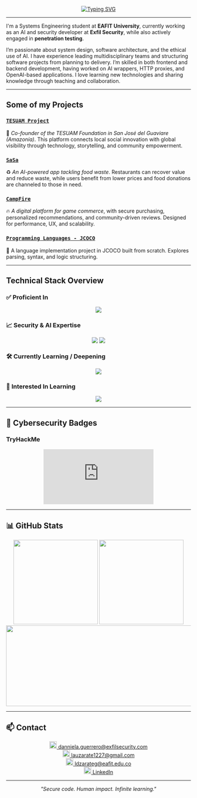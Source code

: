 <!-- Danniela Zárate Guerrero - GitHub Profile README -->

<!-- ✨ Header Animation -->

<p align="center">
  <a href="https://git.io/typing-svg">
    <img src="https://readme-typing-svg.demolab.com?font=Fira+Code&size=28&duration=3000&pause=1000&color=F09B2B&center=true&vCenter=true&width=800&height=100&lines=Hi%2C+I'm+Danniela+Z%C3%A1rate+Guerrero;Developer+%7C+Penetration+Tester+%7C+Systems+Engineer" alt="Typing SVG" />
  </a>
</p>

---


I'm a Systems Engineering student at **EAFIT University**, currently working as an AI and security developer at **Exfil Security**, while also actively engaged in **penetration testing**.

I’m passionate about system design, software architecture, and the ethical use of AI. I have experience leading multidisciplinary teams and structuring software projects from planning to delivery. I’m skilled in both frontend and backend development, having worked on AI wrappers, HTTP proxies, and OpenAI-based applications. I love learning new technologies and sharing knowledge through teaching and collaboration.

---

## Some of my Projects

### [`TESUAM Project`](https://github.com/evennco/TESUAM-Project)

👣 *Co-founder of the TESUAM Foundation in San José del Guaviare (Amazonía)*. This platform connects local social innovation with global visibility through technology, storytelling, and community empowerment.

### [`SaSa`](https://github.com/LauZar12/SaSa)

♻️ *An AI-powered app tackling food waste*. Restaurants can recover value and reduce waste, while users benefit from lower prices and food donations are channeled to those in need.

### [`CampFire`](https://github.com/LauZar12/Campfire)

🔥 *A digital platform for game commerce*, with secure purchasing, personalized recommendations, and community-driven reviews. Designed for performance, UX, and scalability.

### [`Programming Languages - JCOCO`](https://github.com/LauZar12/Programming-Languages---JCOCO)

🧪 A language implementation project in JCOCO built from scratch. Explores parsing, syntax, and logic structuring.

---

## Technical Stack Overview

### ✅ **Proficient In**

<p align="center">
  <img src="https://skillicons.dev/icons?i=python,fastapi,django,flask,javascript,typescript,html,css,react,nextjs,vue,nodejs,tailwind,materialui,bootstrap,mysql,mongodb,firebase,supabase,git,github,docker,githubactions,postman,figma" />
</p>

### 📈 **Security & AI Expertise**

<p align="center">
  <img src="https://skillicons.dev/icons?i=burpsuite,zap,tryhackme,hackthebox,nmap,wireshark,sqlmap,kali" />
  <img src="https://skillicons.dev/icons?i=pandas,numpy,pytorch,matplotlib,openai,graphql" />
</p>

### 🛠 **Currently Learning / Deepening**

<p align="center">
  <img src="https://skillicons.dev/icons?i=aws,azure,langchain,terraform,airflow,obsidian" />
</p>

### 🌱 **Interested In Learning**

<p align="center">
  <img src="https://skillicons.dev/icons?i=go,rust,scala,zig,haskell,elixir,unity,unreal,snowflake,kafka" />
</p>

---

## 🏅 Cybersecurity Badges

### TryHackMe

<p align="center">
  <iframe src="https://tryhackme.com/api/v2/badges/public-profile?userPublicId=4028857" style='border:none;'></iframe>
</p>


---

## 📊 GitHub Stats

<p align="center">
  <img height=230 src="https://github-readme-stats.vercel.app/api?username=lauzar12&include_all_commits=true&hide_border=true&show_icons=true&rank_icon=percentile&card_width=300px&theme=onedark&line_height=30&custom_title=Danniela's+GitHub+Stats" />
  <img height=230 src="https://github-readme-stats.vercel.app/api/top-langs/?username=lauzar12&layout=donut&langs_count=10&hide_title=true&role=owner,collaborator&theme=onedark&card_width=310&hide_border=true" />
  <img width="800" height="220" src="https://streak-stats.demolab.com?user=lauzar12&theme=onedark&hide_border=true&border_radius=5&card_width=800">
</p>

---

## 📫 Contact

<p align="center">
  <a href="mailto:danniela.guerrero@exfilsecurity.com">
    <img src="https://cdn-icons-png.flaticon.com/512/732/732200.png" width="20" /> danniela.guerrero@exfilsecurity.com
  </a>
  <br>
  <a href="mailto:lauzarate1227@gmail.com">
    <img src="https://cdn-icons-png.flaticon.com/512/732/732200.png" width="20" /> lauzarate1227@gmail.com
  </a>
  <br>
  <a href="mailto:ldzarateg@eafit.edu.co">
    <img src="https://cdn-icons-png.flaticon.com/512/732/732200.png" width="20" /> ldzarateg@eafit.edu.co
  </a>
  <br>
  <a href="https://www.linkedin.com/in/laura-danniela-z%C3%A1rate-guerrero/">
    <img src="https://cdn-icons-png.flaticon.com/512/174/174857.png" width="20" /> LinkedIn
  </a>
</p>

---

<p align="center">
  <em>"Secure code. Human impact. Infinite learning."</em>
</p>
